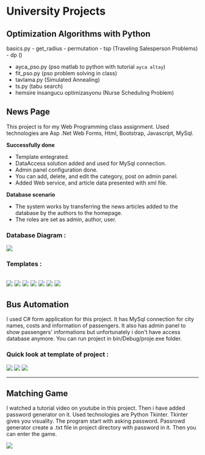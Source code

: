 # University Projects

## Optimization Algorithms with Python
basics.py
    - get_radius
    - permutation
    - tsp (Traveling Salesperson Problems)
    - dp ()
- ayca_pso.py (pso matlab to python with tutorial `ayca altay`)
- fit_pso.py (pso problem solving in class)
- tavlama.py (Simulated Annealing)
- ts.py (tabu search)
- hemsire insangucu optimizasyonu (Nurse Scheduling Problem)

## News Page
This project is for my Web Programming class assignment. Used technologies are Asp .Net Web Forms, Html, Bootstrap, Javascript, MySql. 

**Successfully done**
 - Template entegrated.
 - DataAccess solution added and used for MySql connection.
 - Admin panel configuration done.
 - You can add, delete, and edit the category, post on admin panel.
 - Added Web service, and article data presented with xml file.</br>

**Database scenario**
 - The system works by transferring the news articles added to the database by the authors to the homepage.
 - The roles are set as admin, author, user.
### Database Diagram :
![](https://github.com/zeraphosa1/university_projects/blob/main/documentation/news-page/db_diagram.PNG)
### Templates :
![](https://github.com/zeraphosa1/university_projects/blob/main/documentation/news-page/homepage.PNG)
![](https://github.com/zeraphosa1/university_projects/blob/main/documentation/news-page/admin-login.PNG)
![](https://github.com/zeraphosa1/university_projects/blob/main/documentation/news-page/control-panel.PNG)
![](https://github.com/zeraphosa1/university_projects/blob/main/documentation/news-page/cp-1.PNG)
![](https://github.com/zeraphosa1/university_projects/blob/main/documentation/news-page/cp-2.PNG)
![](https://github.com/zeraphosa1/university_projects/blob/main/documentation/news-page/websevice-1.PNG)
![](https://github.com/zeraphosa1/university_projects/blob/main/documentation/news-page/xml.PNG)
---

## Bus Automation
I used C# form application for this project. It has MySql connection for city names, costs and information of passengers. It also has admin panel to show passengers' informations but unfortunately i don't have access database anymore. You can run project in bin/Debug/proje.exe folder.

### Quick look at template of project :
![](https://github.com/zeraphosa1/university_projects/blob/main/documentation/bus-automation/ba-1.PNG)
![](https://github.com/zeraphosa1/university_projects/blob/main/documentation/bus-automation/ba-2.PNG)
![](https://github.com/zeraphosa1/university_projects/blob/main/documentation/bus-automation/ba-3.PNG)

---
## Matching Game
I watched a tutorial video on youtube in this project. Then i have added password generator on it. Used technologies are Python Tkinter. Tkinter gives you visuality. 
The program start with asking password. Passrowd generator create a .txt file in project directory with password in it. Then you can enter the game.

![](https://github.com/zeraphosa1/university_projects/blob/main/documentation/matching-game/mg-1.PNG)
